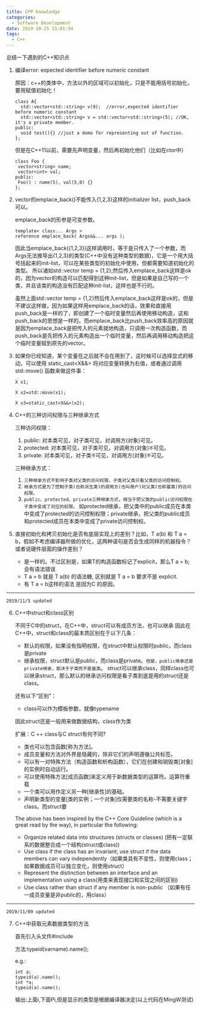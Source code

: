 ```yaml
---
title: CPP knowledge
categories:
  - Software Development
date: 2019-10-25 15:01:54
tags:
  - C++
---
```

总结一下遇到的C++知识点

1. 编译error: expected identifier before numeric constant
   
   原因：c++的类体中，方法以外的区域可以初始化，只是不能用括号初始化，要用赋值初始化！
   
   ```
   class A{
     std::vector<std::string> v(9);  //error,expected identifier before numeric constant
     std::vector<std::string> v = std::vector<std::string>(5); //OK, it's a private member.
   public:
     void test(){} //just a demo for representing out of function.
   };
   ```
   但是在C++11以前，需要先声明变量，然后再初始化他们（比如在ctor中）
   ```
   class Foo {
    vector<string> name;
    vector<int> val;
   public:
    Foo() : name(5), val(5,0) {}
   };
   ```

2. vector的emplace_back()不能传入{1,2,3}这样的initializer list，push_back可以。
    
    emplace_back的形参是可变参数。
    ```
    template< class... Args >
    reference emplace_back( Args&&... args );
    ```
    因此当emplace_back({1,2,3})这样调用时，等于是只传入了一个参数，而Args无法推导出{1,2,3}的类型(C++中没有这种类型的数据)，它是一个用大括号括起来的init-list，可以在某些类型的初始化中使用，但都需要知道初始化的类型。
    所以诸如std::vector temp = {1,2};然后传入emplace_back这样是ok的，因为vector的构造可以匹配得到这种init-list，但是如果是自己写的一个类，并且该类的构造没有匹配这种init-list，这样也是不行的。
    
    虽然上面std::vector temp = {1,2}然后传入emplace_back这样是ok的，但是不建议这样做，因为如果这样用emplace_back的话，效果和直接用push_back是一样的了，即创建了一个临时变量然后再使用移动构造，这和push_back的思想是一样的。而emplace_back比push_back效率高的原因就是因为emplace_back是把传入的元素就地构造，只调用一次构造函数，而push_back是先把传入的元素构造出一个临时变量，然后再调用移动构造把这个临时变量赋到原先的vector。
3. 如果你已经知道，某个变量在之后就不会在用到了，这时候可以选择显式的移动，可以使用
static_cast<X&&>
将对应变量转换为右值，或者通过调用
std::move()
函数来做这件事：
   ```
   X x1;

   X x2=std::move(x1);

   X x3=static_cast<X&&>(x2);
   ```
4. C++的三种访问权限与三种继承方式
   
   三种访问权限：
   1. public: 对本类可见，对子类可见，对调用方(对象)可见。
   2. protected: 对本类可见，对子类可见，对调用方(对象)`不`可见。
   3. private: 对本类可见，对子类`不`可见，对调用方(对象)`不`可见。
   
   三种继承方式：
   
   1. `三种继承方式不影响子类对父类的访问权限，子类对父类只看父类的访问控制权。`
   2. `继承方式是为了控制子类(也称派生类)的调用方(也叫用户)对父类(也称基类)的访问权限。`
   3. `public、protected、private三种继承方式，相当于把父类的public访问权限在子类中变成了对应的权限。` 如protected继承，把父类中的public成员在本类中变成了protected的访问控制权限；private继承，把父类的public成员和protected成员在本类中变成了private访问控制权。
5. 直接初始化和拷贝初始化是否有底层实现上的差别？比如，T a(b) 和 T a = b，假如不考虑编译器所做的优化，这两种语句是否会生成同样的机器指令？或者说硬件层面的操作差别？
   - 是一样的。不过区别是，如果T的构造函数标记了explicit，那么T a = b;会有语法错误
   - T a = b 就是 T a(b) 的语法糖, 区别就是 T a = b 要求不是 explicit.
   - 有 T a = b这样的语法 是因为C 的原因。

---
`2019/11/5 updated`

6. C++中struct和class区别
   
   不同于C中的struct，在C++中，struct可以有成员方法，也可以继承
因此在C++中，struct和class的最本质区别在于以下几条：
    
   - 默认的权限，如果没有指明权限，在struct中默认权限时public，而class是private
   - 继承权限，struct默认是public，而class是private。`但是，public继承还是private继承，取决于子类而不是基类`。 struct可以继承class，同样class也可以继承struct，那么默认的继承访问权限是看子类到底是用的struct还是class。 
   
   还有以下“区别”：
   - class可以作为模板参数，就像typename
   
   因此struct还是一般用来做数据结构，class作为类
   
   扩展：C ++ class与C struct有何不同?
   
   - 类也可以包含函数[称为方法]。 
   - 成员变量和方法对外界是隐藏的，除非它们的声明遵循公共标签。
   - 可以有一对特殊方法（构造函数和析构函数），它们在创建和销毁类[对象]的实例时自动运行。 
   - 可以使用特殊方法[成员函数]来定义用于新数据类型的运算符。运算符重载
   - 一个类可以用作定义另一种[继承性]的基础。
   - 声明新类型的变量[类的实例；一个对象]仅需要类的名称-不需要关键字class。而struct要

   The above has been inspired by the C++ Core Guideline (which is a great read by the way), in particular the following:

   - Organize related data into structures (structs or classes) (把有一定联系的数据整合成一个结构(struct或class))
   - Use class if the class has an invariant; use struct if the data members can vary independently（如果类具有不变性，则使用class；如果数据成员可以独立变化，则使用struct）
   - Represent the distinction between an interface and an implementation using a class(用类来表现接口和实现之间的区别)
   - Use class rather than struct if any member is non-public （如果有任一成员变量是非public的，用class）  
---
`2019/11/09 updated`

7. C++中获取元素数据类型的方法
  
    首先引入头文件#include<typeinfo>

    方法:typeid(varname).name();

    e.g.:
    ```
    int a;
    typeid(a).name();   
    int *a;
    typeid(a).name();
    ```
    输出:上面i,下面Pi,但是显示的类型是根据编译器决定(以上代码在MingW测试)
